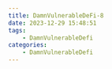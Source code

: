 ```yaml
---
title: DamnVulnerableDeFi-8
date: 2023-12-29 15:48:51
tags:
    - DamnVulnerableDefi
categories: 
    - DamnVulnerableDefi
---
```

